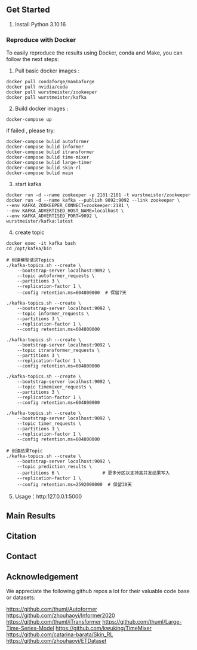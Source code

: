 
## Get Started

1. Install Python 3.10.16

### Reproduce with Docker

To easily reproduce the results using Docker, conda and Make,  you can follow the next steps:
1. Pull basic docker images : 
```
docker pull condaforge/mambaforge
docker pull nvidia/cuda
docker pull wurstmeister/zookeeper
docker pull wurstmeister/kafka
``` 
2. Build docker images : 
```
docker-compose up
``` 
if failed , please try:
```
docker-compose bulid autoformer
docker-compose bulid informer
docker-compose bulid itransformer
docker-compose bulid time-mixer
docker-compose bulid large-timer
docker-compose bulid skin-rl
docker-compose bulid main

``` 
3. start kafka
```
docker run -d --name zookeeper -p 2181:2181 -t wurstmeister/zookeeper
docker run -d --name kafka --publish 9092:9092 --link zookeeper \
--env KAFKA_ZOOKEEPER_CONNECT=zookeeper:2181 \
--env KAFKA_ADVERTISED_HOST_NAME=localhost \
--env KAFKA_ADVERTISED_PORT=9092 \
wurstmeister/kafka:latest 
``` 
4. create topic
```
docker exec -it kafka bash
cd /opt/kafka/bin

# 创建模型请求Topics
./kafka-topics.sh --create \
    --bootstrap-server localhost:9092 \
    --topic autoformer_requests \
    --partitions 3 \
    --replication-factor 1 \
    --config retention.ms=604800000  # 保留7天

./kafka-topics.sh --create \
    --bootstrap-server localhost:9092 \
    --topic informer_requests \
    --partitions 3 \
    --replication-factor 1 \
    --config retention.ms=604800000

./kafka-topics.sh --create \
    --bootstrap-server localhost:9092 \
    --topic itransformer_requests \
    --partitions 3 \
    --replication-factor 1 \
    --config retention.ms=604800000

./kafka-topics.sh --create \
    --bootstrap-server localhost:9092 \
    --topic timemixer_requests \
    --partitions 3 \
    --replication-factor 1 \
    --config retention.ms=604800000

./kafka-topics.sh --create \
    --bootstrap-server localhost:9092 \
    --topic timer_requests \
    --partitions 3 \
    --replication-factor 1 \
    --config retention.ms=604800000

# 创建结果Topic
./kafka-topics.sh --create \
    --bootstrap-server localhost:9092 \
    --topic prediction_results \
    --partitions 6 \                # 更多分区以支持高并发结果写入
    --replication-factor 1 \
    --config retention.ms=2592000000  # 保留30天
``` 

5. Usage：http:127.0.0.1:5000

## Main Results


## Citation


## Contact



## Acknowledgement

We appreciate the following github repos a lot for their valuable code base or datasets:

https://github.com/thuml/Autoformer
https://github.com/zhouhaoyi/Informer2020
https://github.com/thuml/iTransformer
https://github.com/thuml/Large-Time-Series-Model
https://github.com/kwuking/TimeMixer
https://github.com/catarina-barata/Skin_RL
https://github.com/zhouhaoyi/ETDataset
